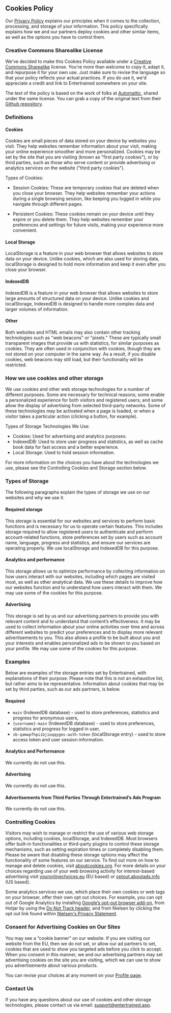 ## Cookies Policy

Our [Privacy Policy](/privacy/) explains our principles when it comes to the collection, processing, and storage of your information. This policy specifically explains how we and our partners deploy cookies and other similar items, as well as the options you have to control them.

### Creative Commons Sharealike License

We've decided to make this Cookies Policy available under a [Creative Commons Sharealike](https://creativecommons.org/licenses/by-sa/4.0/) license. You're more than welcome to copy it, adapt it, and repurpose it for your own use. Just make sure to revise the language so that your policy reflects your actual practices. If you do use it, we'd appreciate a credit and link to Entertrained somewhere on your site.

The text of the policy is based on the work of folks at [Automattic](https://automattic.com/), shared under the same license. You can grab a copy of the original text from their [Github repository](https://github.com/Automattic/legalmattic/blob/master/Cookie-Policy.md).

### Definitions

#### Cookies

Cookies are small pieces of data stored on your device by websites you visit. They help websites remember information about your visit, making your online experience smoother and more personalized. Cookies may be set by the site that you are visiting (known as "first party cookies"), or by third parties, such as those who serve content or provide advertising or analytics services on the website ("third party cookies").

Types of Cookies:

- Session Cookies: These are temporary cookies that are deleted when you close your browser. They help websites remember your actions during a single browsing session, like keeping you logged in while you navigate through different pages.

- Persistent Cookies: These cookies remain on your device until they expire or you delete them. They help websites remember your preferences and settings for future visits, making your experience more convenient.

#### Local Storage

LocalStorage is a feature in your web browser that allows websites to store data on your device. Unlike cookies, which are also used for storing data, localStorage is designed to hold more information and keep it even after you close your browser.

#### IndexedDB

IndexedDB is a feature in your web browser that allows websites to store large amounts of structured data on your device. Unlike cookies and localStorage, IndexedDB is designed to handle more complex data and larger volumes of information.

#### Other

Both websites and HTML emails may also contain other tracking technologies such as "web beacons" or "pixels." These are typically small transparent images that provide us with statistics, for similar purposes as cookies. They are often used in conjunction with cookies, though they are not stored on your computer in the same way. As a result, if you disable cookies, web beacons may still load, but their functionality will be restricted.

### **How we use cookies and other storage**

We use cookies and other web storage technologies for a number of different purposes. Some are necessary for technical reasons; some enable a personalized experience for both visitors and registered users; and some allow the display of advertising from selected third-party networks. Some of these technologies may be activated when a page is loaded, or when a visitor takes a particular action (clicking a button, for example).

Types of Storage Technologies We Use:

- Cookies: Used for advertising and analytics purposes.
- IndexedDB: Used to store user progress and statistics, as well as cache book data for fast access and a better experience.
- Local Storage: Used to hold session information.

For more information on the choices you have about the technologies we use, please see the Controlling Cookies and Storage section below.

### **Types of Storage**

The following paragraphs explain the types of storage we use on our websites and why we use it.

#### Required storage

This storage is essential for our websites and services to perform basic functions and is necessary for us to operate certain features. This includes storage required to allow registered users to authenticate and perform account-related functions, store preferences set by users such as account name, language, progress and statistics, and ensure our services are operating properly. We use localStorage and IndexedDB for this purpose.

#### Analytics and performance

This storage allows us to optimize performance by collecting information on how users interact with our websites, including which pages are visited most, as well as other analytical data. We use these details to improve how our websites function and to understand how users interact with them. We may use some of the cookies for this purpose.

#### Advertising

This storage is set by us and our advertising partners to provide you with relevant content and to understand that content’s effectiveness. It may be used to collect information about your online activities over time and across different websites to predict your preferences and to display more relevant advertisements to you. This also allows a profile to be built about you and your interests and enables personalized ads to be shown to you based on your profile. We may use some of the cookies for this purpose.

### Examples

Below are examples of the storage entries set by Entertrained, with explanations of their purpose. Please note that this is not an exhaustive list, but rather aims to be representative. Information about cookies that may be set by third parties, such as our ads partners, is below.

#### **Required**

- `main` (IndexedDB database) - used to store preferences, statistics and progress for anonymous users,
- `{username}-main` (IndexedDB database) - used to store preferences, statistics and progress for logged in user,
- `sb-qamwpfhpiibjioqqyges-auth-token` (localStorage entry) - used to store access token and user session information.

#### **Analytics and Performance**

We currently do not use this.

#### **Advertising**

We currently do not use this.

#### **Advertisements from Third Parties Through Entertrained’s Ads Program**

We currently do not use this.

### Controlling Cookies

Visitors may wish to manage or restrict the use of various web storage options, including cookies, localStorage, and IndexedDB. Most browsers offer built-in functionalities or third-party plugins to control these storage mechanisms, such as setting expiration times or completely disabling them. Please be aware that disabling these storage options may affect the functionality of some features on our service. To find out more on how to manage and delete cookies, visit [aboutcookies.org](https://www.aboutcookies.org/). For more details on your choices regarding use of your web browsing activity for interest-based advertising visit [youronlinechoices.eu](http://youronlinechoices.eu) (EU based) or [optout.aboutads.info](http://optout.aboutads.info) (US based).

Some analytics services we use, which place their own cookies or web tags on your browser, offer their own opt out choices. For example, you can opt out of Google Analytics by installing [Google’s opt-out browser add-on](https://tools.google.com/dlpage/gaoptout), from Hotjar by using the [Do Not Track header](https://www.hotjar.com/legal/compliance/opt-out), and from Nielsen by clicking the opt out link found within [Nielsen's Privacy Statement](https://www.nielsen.com/us/en/legal/privacy-statement/digital-measurement/).

<!-- ### Our Internal Analytics Tool -->
<!---->
<!-- In order to better understand how our services are used, we monitor certain user activities that take place within our products, including page views and clicks on any links used when managing a site via our dashboards. We call each one of these actions an “event.” Analytics events are attached to your WordPress.com account and are handled via a first party system that Entertrained owns and maintains. In general, we record the following data for each event: IP address, WordPress.com user ID and username, WordPress.com-connected site ID (for sites not hosted on WordPress.com), user agent, referring URL, timestamp of event, browser language, and country code. We use this information to improve our products, make our marketing to you more relevant, personalize your experience, and for the other purposes described in our [Privacy Policy](/privacy/). You may opt out of our analytics program through your user settings. By doing so, you won’t share information with our analytics tool about events or actions that happen after the opt-out, while logged in to your WordPress.com account. Note that opting out does not disable the functionality of the actions we track - for example, if you publish a post, we will still have record of that (don’t worry!), but for an event or action after you opt out, we will not have other data associated with that action or event in the analytics tool. -->

### Consent for Advertising Cookies on Our Sites

You may see a “cookie banner” on our website. If you are visiting our website from the EU, then we do not set, or allow our ad partners to set, cookies that are used to show you targeted ads before you click to accept. When you consent in this manner, we and our advertising partners may set advertising cookies on the site you are visiting, which we can use to show you advertisements about various products.

<!--We’ll display the banner to you periodically, just in case you change your mind.-->

You can revise your choices at any moment on your [Profile page](https://entertrained.app/profile).

### Contact Us

If you have any questions about our use of cookies and other storage technologies, please contact us via email: [support@entertrained.app](mailto:support@entertrained.app).
